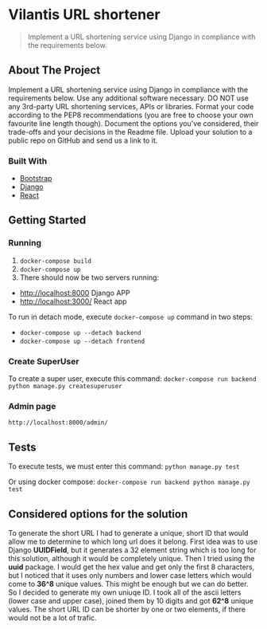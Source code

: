 # Vilantis URL shortener
> Implement a URL shortening service using Django in compliance with the requirements below.

## About The Project

Implement a URL shortening service using Django in compliance with the requirements below. Use any additional software necessary. DO NOT use any 3rd-party URL shortening services, APIs or libraries. Format your code according to the PEP8 recommendations (you are free to choose your own favourite line length though). Document the options you've considered, their trade-offs and your decisions in the Readme file. Upload your solution to a public repo on GitHub and send us a link to it.

### Built With
* [Bootstrap](https://getbootstrap.com)
* [Django](https://www.djangoproject.com/)
* [React](https://reactjs.org/)

## Getting Started

### Running

1. `docker-compose build`
1. `docker-compose up`
1. There should now be two servers running:
  - [http://localhost:8000](http://localhost:8000) Django APP
  - [http://localhost:3000/](http://localhost:3000/) React app

To run in detach mode, execute `docker-compose up` command in two steps:
- `docker-compose up --detach backend`
- `docker-compose up --detach frontend`

### Create SuperUser
To create a super user, execute this command:
```docker-compose run backend python manage.py createsuperuser```

### Admin page
`http://localhost:8000/admin/`

## Tests

To execute tests, we must enter this command:
`python manage.py test`

Or using docker compose:
`docker-compose run backend python manage.py test`

## Considered options for the solution

To generate the short URL I had to generate a unique, short ID that would allow me to determine to which long url does it belong. First idea was to use Django **UUIDField**, but it generates a 32 element string which is too long for this solution, although it would be completely unique. Then I tried using the **uuid** package. I would get the hex value and get only the first 8 characters, but I noticed that it uses only numbers and lower case letters which would come to **36^8** unique values. This might be enough but we can do better. So I decided to generate my own uniuqe ID. I took all of the ascii letters (lower case and upper case), joined them by 10 digits and got **62^8** unique values. The short URL ID can be shorter by one or two elements, if there would not be a lot of trafic.